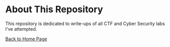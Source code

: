 <h1> About This Repository </h1>

This repository is dedicated to write-ups of all CTF and Cyber Security labs I've attempted. 

[Back to Home Page](index.md)

